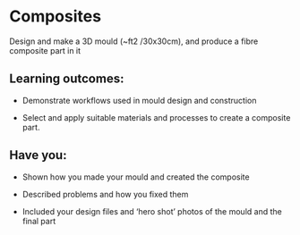 # Composites
Design and make a 3D mould (~ft2 /30x30cm), and produce a fibre composite part in it

## Learning outcomes:
* Demonstrate workflows used in mould design and construction

* Select and apply suitable materials and processes to create a composite part.

## Have you:
* Shown how you made your mould and created the composite

* Described problems and how you fixed them

* Included your design files and ‘hero shot’ photos of the mould and the final part		
